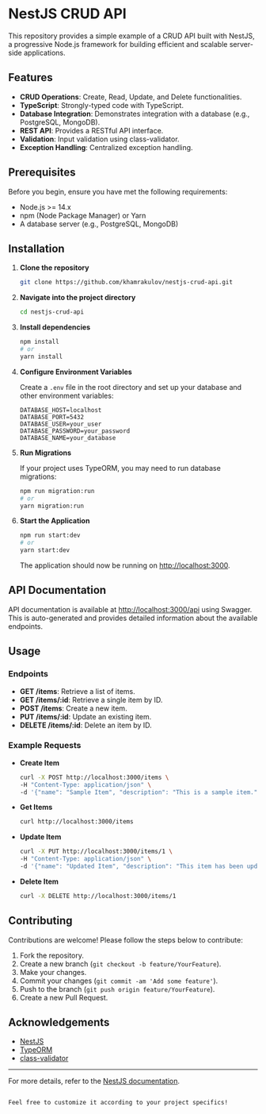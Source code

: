 # NestJS CRUD API

This repository provides a simple example of a CRUD API built with NestJS, a progressive Node.js framework for building efficient and scalable server-side applications.

## Features

- **CRUD Operations**: Create, Read, Update, and Delete functionalities.
- **TypeScript**: Strongly-typed code with TypeScript.
- **Database Integration**: Demonstrates integration with a database (e.g., PostgreSQL, MongoDB).
- **REST API**: Provides a RESTful API interface.
- **Validation**: Input validation using class-validator.
- **Exception Handling**: Centralized exception handling.

## Prerequisites

Before you begin, ensure you have met the following requirements:
- Node.js >= 14.x
- npm (Node Package Manager) or Yarn
- A database server (e.g., PostgreSQL, MongoDB)

## Installation

1. **Clone the repository**

   ```bash
   git clone https://github.com/khamrakulov/nestjs-crud-api.git
   ```

2. **Navigate into the project directory**

   ```bash
   cd nestjs-crud-api
   ```

3. **Install dependencies**

   ```bash
   npm install
   # or
   yarn install
   ```

4. **Configure Environment Variables**

   Create a `.env` file in the root directory and set up your database and other environment variables:

   ```env
   DATABASE_HOST=localhost
   DATABASE_PORT=5432
   DATABASE_USER=your_user
   DATABASE_PASSWORD=your_password
   DATABASE_NAME=your_database
   ```

5. **Run Migrations**

   If your project uses TypeORM, you may need to run database migrations:

   ```bash
   npm run migration:run
   # or
   yarn migration:run
   ```

6. **Start the Application**

   ```bash
   npm run start:dev
   # or
   yarn start:dev
   ```

   The application should now be running on [http://localhost:3000](http://localhost:3000).

## API Documentation

API documentation is available at [http://localhost:3000/api](http://localhost:3000/api) using Swagger. This is auto-generated and provides detailed information about the available endpoints.

## Usage

### Endpoints

- **GET /items**: Retrieve a list of items.
- **GET /items/:id**: Retrieve a single item by ID.
- **POST /items**: Create a new item.
- **PUT /items/:id**: Update an existing item.
- **DELETE /items/:id**: Delete an item by ID.

### Example Requests

- **Create Item**

  ```bash
  curl -X POST http://localhost:3000/items \
  -H "Content-Type: application/json" \
  -d '{"name": "Sample Item", "description": "This is a sample item."}'
  ```

- **Get Items**

  ```bash
  curl http://localhost:3000/items
  ```

- **Update Item**

  ```bash
  curl -X PUT http://localhost:3000/items/1 \
  -H "Content-Type: application/json" \
  -d '{"name": "Updated Item", "description": "This item has been updated."}'
  ```

- **Delete Item**

  ```bash
  curl -X DELETE http://localhost:3000/items/1
  ```

## Contributing

Contributions are welcome! Please follow the steps below to contribute:

1. Fork the repository.
2. Create a new branch (`git checkout -b feature/YourFeature`).
3. Make your changes.
4. Commit your changes (`git commit -am 'Add some feature'`).
5. Push to the branch (`git push origin feature/YourFeature`).
6. Create a new Pull Request.

## Acknowledgements

- [NestJS](https://nestjs.com/)
- [TypeORM](https://typeorm.io/)
- [class-validator](https://github.com/typestack/class-validator)

---

For more details, refer to the [NestJS documentation](https://docs.nestjs.com/).

```

Feel free to customize it according to your project specifics!